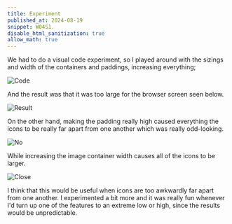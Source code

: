 ```yaml
---
title: Experiment
published_at: 2024-08-19
snippet: W04S1.
disable_html_sanitization: true
allow_math: true
---
```


We had to do a visual code experiment, so I played around with the sizings and width of the containers and paddings, increasing everything;

![Code](/w05s2/experiment.png)

And the result was that it was too large for the browser screen seen below.

![Result](/w05s2/result.png)

On the other hand, making the padding really high caused everything the icons to be really far apart from one another which was really odd-looking.

![No](/w05s2/no%20padding.png)

While increasing the image container width causes all of the icons to be larger.

![Close](/w05s2/image%20(3).png)

I think that this would be useful when icons are too awkwardly far apart from one another. I experimented a bit more and it was really fun whenever I'd turn up one of the features to an extreme low or high, since the results would be unpredictable.